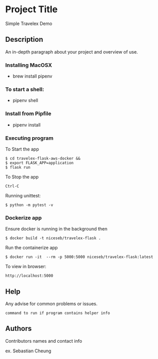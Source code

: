 # Project Title

Simple Travelex Demo

## Description

An in-depth paragraph about your project and overview of use.


### Installing MacOSX

* brew install pipenv


### To start a shell:

* pipenv shell

### Install from Pipfile

* pipenv install

### Executing program

To Start the app
```
$ cd travelex-flask-aws-docker &&
$ export FLASK_APP=application
$ flask run
```

To Stop the app
```
Ctrl-C
```

Running unittest:
```
$ python -m pytest -v
```

### Dockerize app
Ensure docker is running in the background then

```
$ docker build -t niceseb/travelex-flask .
```


Run the containerize app
```
$ docker run -it  --rm -p 5000:5000 niceseb/travelex-flask:latest
```

To view in browser:
```
http://localhost:5000
```


## Help

Any advise for common problems or issues.
```
command to run if program contains helper info
```

## Authors

Contributors names and contact info

ex. Sebastian Cheung




